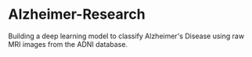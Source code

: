 # Alzheimer-Research
Building a deep learning model to classify Alzheimer's Disease using raw MRI images from the ADNI database. 
